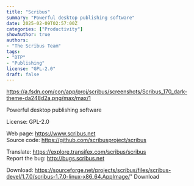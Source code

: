 ```yaml
---
title: "Scribus"
summary: "Powerful desktop publishing software"
date: 2025-02-09T02:57:00Z
categories: ["Productivity"]
showAuthor: true
authors:
- "The Scribus Team"
tags: 
- "DTP"
- "Publishing"
license: "GPL-2.0"
draft: false
---
```


https://a.fsdn.com/con/app/proj/scribus/screenshots/Scribus_170_dark-theme-da248d2a.png/max/max/1

Powerful desktop publishing software

License: GPL-2.0

Web page: <https://www.scribus.net>  
Source code: <https://github.com/scribusproject/scribus>

Translate: <https://explore.transifex.com/scribus/scribus>  
Report the bug: <http://bugs.scribus.net>  

Download: <https://sourceforge.net/projects/scribus/files/scribus-devel/1.7.0/scribus-1.7.0-linux-x86_64.AppImage/>" 
Download
